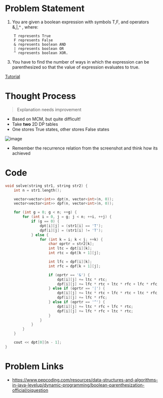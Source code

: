 # Problem Statement
1. You are given a boolean expression with symbols T,F, and operators &,|,^ , where:
```
    T represents True
    F represents False
    & represents boolean AND
    | represents boolean OR
    ^ represents boolean XOR.
```
3. You have to find the number of ways in which the expression can be parenthesized so that the value of expression evaluates to true.

[Tutorial](https://www.youtube.com/watch?v=JbRsM2X2_pg&list=PL-Jc9J83PIiEZvXCn-c5UIBvfT8dA-8EG&index=25)

# Thought Process

> Explanation needs improvement

- Based on MCM, but quite difficult!
- Take **two** 2D DP tables
- One stores True states, other stores False states

![image](https://user-images.githubusercontent.com/10897423/134815475-6a7fcd96-d132-4589-b220-fcd343a21bf6.png)

- Remember the recurrence relation from the screenshot and think how its achieved

# Code
```cpp
void solve(string str1, string str2) {
    int n = str1.length();

    vector<vector<int>> dpt(n, vector<int>(n, 0));
    vector<vector<int>> dpf(n, vector<int>(n, 0));

    for (int g = 0; g < n; ++g) {
        for (int i = 0, j = g; j < n; ++i, ++j) {
            if (g == 0) {
                dpt[i][j] = (str1[i] == 'T');
                dpf[i][j] = (str1[i] != 'T');
            } else {
                for (int k = i; k < j; ++k) {
                    char oprtr = str2[k];
                    int ltc = dpt[i][k];
                    int rtc = dpt[k + 1][j];

                    int lfc = dpf[i][k];
                    int rfc = dpf[k + 1][j];

                    if (oprtr == '&') {
                        dpt[i][j] += ltc * rtc;
                        dpf[i][j] += lfc * rtc + ltc * rfc + lfc * rfc;
                    } else if (oprtr == '|') {
                        dpt[i][j] += ltc * rtc + lfc * rtc + ltc * rfc;
                        dpf[i][j] += lfc * rfc;
                    } else if (oprtr == '^') {
                        dpt[i][j] += ltc * rfc + lfc * rtc;
                        dpf[i][j] += lfc * rfc + ltc * rtc;
                    }
                }
            }
        }
    }

    cout << dpt[0][n - 1];
}
```

# Problem Links
- https://www.pepcoding.com/resources/data-structures-and-algorithms-in-java-levelup/dynamic-programming/boolean-parenthesization-official/ojquestion
